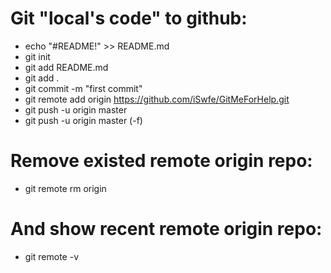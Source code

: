 # Git "local's code" to github:
* echo "#README!" >> README.md
* git init
* git add README.md
* git add .
* git commit -m "first commit"
* git remote add origin https://github.com/iSwfe/GitMeForHelp.git
* git push -u origin master
* git push -u origin master (-f)


# Remove existed remote origin repo: 
* git remote rm origin

# And show recent remote origin repo:
* git remote -v
